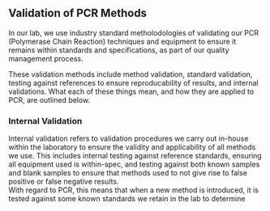 ## Validation of PCR Methods  
In our lab, we use industry standard metholodologies of validating our PCR (Polymerase Chain Reaction) techniques and equipment to ensure it remains within standards and specifications, as part of our quality management process.

These validation methods include method validation, standard validation, testing against references to ensure reproducability of results, and internal validations. What each of these things mean, and how they are applied to PCR, are outlined below.

### Internal Validation  
Internal validation refers to validation procedures we carry out in-house within the laboratory to ensure the validity and applicability of all methods we use. This includes internal testing against reference standards, ensuring all equipment used is within-spec, and testing against both known samples and blank samples to ensure that methods used to not give rise to false positive or false negative results.  
With regard to PCR, this means that when a new method is introduced, it is tested against some known standards we retain in the lab to determine 
